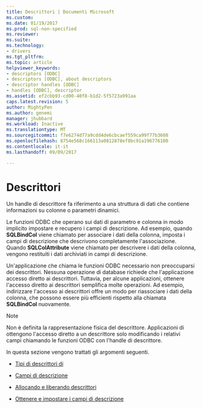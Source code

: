 ```yaml
---
title: Descrittori | Documenti Microsoft
ms.custom: 
ms.date: 01/19/2017
ms.prod: sql-non-specified
ms.reviewer: 
ms.suite: 
ms.technology:
- drivers
ms.tgt_pltfrm: 
ms.topic: article
helpviewer_keywords:
- descriptors [ODBC]
- descriptors [ODBC], about descriptors
- descriptor handles [ODBC]
- handles [ODBC], descriptor
ms.assetid: ef2cbb93-cd00-40f8-b1d2-5f5723a991aa
caps.latest.revision: 5
author: MightyPen
ms.author: genemi
manager: jhubbard
ms.workload: Inactive
ms.translationtype: MT
ms.sourcegitcommit: f7e6274d77a9cdd4de6cbcaef559ca99f77b3608
ms.openlocfilehash: 8754e568c166113a0812878ef8bc91a196776100
ms.contentlocale: it-it
ms.lasthandoff: 09/09/2017

---
```

# <a name="descriptors"></a>Descrittori
Un handle di descrittore fa riferimento a una struttura di dati che contiene informazioni su colonne o parametri dinamici.  
  
 Le funzioni ODBC che operano sui dati di parametro e colonna in modo implicito impostare e recupero i campi di descrizione. Ad esempio, quando **SQLBindCol** viene chiamato per associare i dati della colonna, imposta i campi di descrizione che descrivono completamente l'associazione. Quando **SQLColAttribute** viene chiamato per descrivere i dati della colonna, vengono restituiti i dati archiviati in campi di descrizione.  
  
 Un'applicazione che chiama le funzioni ODBC necessario non preoccuparsi dei descrittori. Nessuna operazione di database richiede che l'applicazione accesso diretto ai descrittori. Tuttavia, per alcune applicazioni, ottenere l'accesso diretto ai descrittori semplifica molte operazioni. Ad esempio, indirizzare l'accesso ai descrittori offre un modo per riassociare i dati della colonna, che possono essere più efficienti rispetto alla chiamata **SQLBindCol** nuovamente.  
  
> [!NOTE]  
>  Non è definita la rappresentazione fisica del descrittore. Applicazioni di ottengono l'accesso diretto a un descrittore solo modificando i relativi campi chiamando le funzioni ODBC con l'handle di descrittore.  
  
 In questa sezione vengono trattati gli argomenti seguenti.  
  
-   [Tipi di descrittori di](../../../odbc/reference/develop-app/types-of-descriptors.md)  
  
-   [Campi di descrizione](../../../odbc/reference/develop-app/descriptor-fields.md)  
  
-   [Allocando e liberando descrittori](../../../odbc/reference/develop-app/allocating-and-freeing-descriptors.md)  
  
-   [Ottenere e impostare i campi di descrizione](../../../odbc/reference/develop-app/getting-and-setting-descriptor-fields.md)

